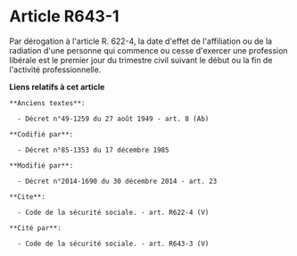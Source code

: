 # Article R643-1

Par dérogation à l'article R. 622-4, la date d'effet de l'affiliation ou de la radiation d'une personne qui commence ou cesse
d'exercer une profession libérale est le premier jour du trimestre civil suivant le début ou la fin de l'activité
professionnelle.

**Liens relatifs à cet article**

	**Anciens textes**:

	  - Décret n°49-1259 du 27 août 1949 - art. 8 (Ab)

	**Codifié par**:

	  - Décret n°85-1353 du 17 décembre 1985

	**Modifié par**:

	  - Décret n°2014-1690 du 30 décembre 2014 - art. 23

	**Cite**:

	  - Code de la sécurité sociale. - art. R622-4 (V)

	**Cité par**:

	  - Code de la sécurité sociale. - art. R643-3 (V)
